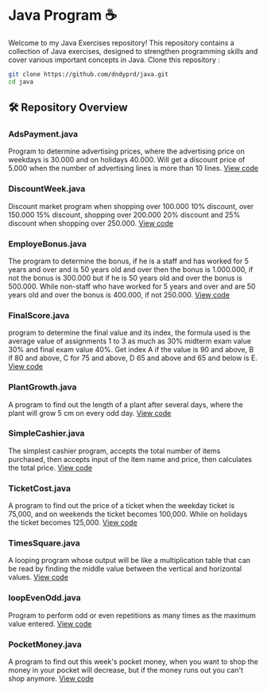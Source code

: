 # Java Program ☕
Welcome to my Java Exercises repository! This repository contains a collection of Java exercises, 
designed to strengthen programming skills and cover various important concepts in Java. Clone this repository :
```sh
git clone https://github.com/dndyprd/java.git
cd java
```

## 🛠️ Repository Overview 
### AdsPayment.java 
Program to determine advertising prices, where the advertising price on weekdays is 30.000 and on holidays 40.000. Will get a discount price of 5.000 when the number of advertising lines is more than 10 lines. [View code](https://github.com/dndyprd/java/blob/main/AdsPayment.java)

### DiscountWeek.java
Discount market program when shopping over 100.000 10% discount, over 150.000 15% discount, shopping over 200.000 20% discount and 25% discount when shopping over 250.000. [View code](https://github.com/dndyprd/java/blob/main/DiscountWeek.java)

### EmployeBonus.java
The program to determine the bonus, if he is a staff and has worked for 5 years and over and is 50 years old and over then the bonus is 1.000.000, if not the bonus is 300.000 but if he is 50 years old and over the bonus is 500.000. While non-staff who have worked for 5 years and over and are 50 years old and over the bonus is 400.000, if not 250.000. [View code](https://github.com/dndyprd/java/blob/main/EmployeBonus.java)

### FinalScore.java
program to determine the final value and its index, the formula used is the average value of assignments 1 to 3 as much as 30% midterm exam value 30% and final exam value 40%. Get index A if the value is 90 and above, B if 80 and above, C for 75 and above, D 65 and above and 65 and below is E. [View code](https://github.com/dndyprd/java/blob/main/FinalScore.java)

### PlantGrowth.java
A program to find out the length of a plant after several days, where the plant will grow 5 cm on every odd day. [View code](https://github.com/dndyprd/java/blob/main/PlantGrowth.java)

### SimpleCashier.java
The simplest cashier program, accepts the total number of items purchased, then accepts input of the item name and price, then calculates the total price. [View code](https://github.com/dndyprd/java/blob/main/SimpleCashier.java)

### TicketCost.java
A program to find out the price of a ticket when the weekday ticket is 75,000, and on weekends the ticket becomes 100,000. While on holidays the ticket becomes 125,000. [View code](https://github.com/dndyprd/java/blob/main/TicketCost.java)

### TimesSquare.java
A looping program whose output will be like a multiplication table that can be read by finding the middle value between the vertical and horizontal values. [View code](https://github.com/dndyprd/java/blob/main/TimesSquare.java)

### loopEvenOdd.java
Program to perform odd or even repetitions as many times as the maximum value entered. [View code](https://github.com/dndyprd/java/blob/main/loopEvenOdd.java)

### PocketMoney.java
A program to find out this week's pocket money, when you want to shop the money in your pocket will decrease, but if the money runs out you can't shop anymore. [View code](https://github.com/dndyprd/java/blob/main/PocketMoney.java)
